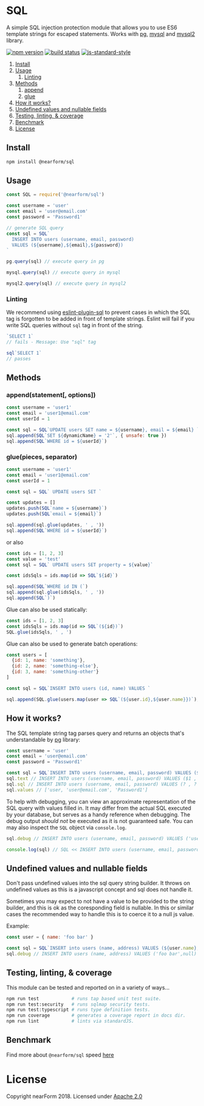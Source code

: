 # SQL
A simple SQL injection protection module that allows you to use ES6 template strings for escaped statements. Works with [pg](https://www.npmjs.com/package/pg), [mysql](https://www.npmjs.com/package/mysql) and [mysql2](https://www.npmjs.com/package/mysql2) library.

[![npm version][1]][2] [![build status][3]][4] [![js-standard-style][5]][6]



1. [Install](#install)
2. [Usage](#usage)
    1. [Linting](#linting)
3. [Methods](#methods)
    1. [append](#appendstatement)
    2. [glue](#gluepieces-separator)
4. [How it works?](#how-it-works)
5. [Undefined values and nullable fields](#undefined-values-and-nullable-fields)
6. [Testing, linting, & coverage](#testing-linting--coverage)
7. [Benchmark](#benchmark)
8. [License](#license)

## Install

```sh
npm install @nearform/sql
```

## Usage

```js
const SQL = require('@nearform/sql')

const username = 'user'
const email = 'user@email.com'
const password = 'Password1'

// generate SQL query
const sql = SQL`
  INSERT INTO users (username, email, password)
  VALUES (${username},${email},${password})
`

pg.query(sql) // execute query in pg

mysql.query(sql) // execute query in mysql

mysql2.query(sql) // execute query in mysql2
```

### Linting
We recommend using [eslint-plugin-sql](https://github.com/gajus/eslint-plugin-sql#eslint-plugin-sql-rules-no-unsafe-query) to prevent cases in which the SQL tag is forgotten to be added in front of template strings. Eslint will fail if you write SQL queries without `sql` tag in front of the string.

```js
`SELECT 1`
// fails - Message: Use "sql" tag

sql`SELECT 1`
// passes
```

## Methods
### append(statement[, options])
```js
const username = 'user1'
const email = 'user1@email.com'
const userId = 1

const sql = SQL`UPDATE users SET name = ${username}, email = ${email} `
sql.append(SQL`SET ${dynamicName} = '2'`, { unsafe: true })
sql.append(SQL`WHERE id = ${userId}`)
```

### glue(pieces, separator)
```js
const username = 'user1'
const email = 'user1@email.com'
const userId = 1

const sql = SQL` UPDATE users SET `

const updates = []
updates.push(SQL`name = ${username}`)
updates.push(SQL`email = ${email}`)

sql.append(sql.glue(updates, ' , '))
sql.append(SQL`WHERE id = ${userId}`)
```

or also

```js
const ids = [1, 2, 3]
const value = 'test'
const sql = SQL` UPDATE users SET property = ${value}`

const idsSqls = ids.map(id => SQL`${id}`)

sql.append(SQL`WHERE id IN (`)
sql.append(sql.glue(idsSqls, ' , '))
sql.append(SQL`)`)
```

Glue can also be used statically:
```js
const ids = [1, 2, 3]
const idsSqls = ids.map(id => SQL`(${id})`)
SQL.glue(idsSqls, ' , ')
```

Glue can also be used to generate batch operations:
```js
const users = [
  {id: 1, name: 'something'},
  {id: 2, name: 'something-else'},
  {id: 3, name: 'something-other'}
]

const sql = SQL`INSERT INTO users (id, name) VALUES `

sql.append(SQL.glue(users.map(user => SQL`(${user.id},${user.name}})`), ' , '))
```

## How it works?
The SQL template string tag parses query and returns an objects that's understandable by [pg](https://www.npmjs.com/package/pg) library:
```js
const username = 'user'
const email = 'user@email.com'
const password = 'Password1'

const sql = SQL`INSERT INTO users (username, email, password) VALUES (${username},${email},${password})` // generate SQL query
sql.text // INSERT INTO users (username, email, password) VALUES ($1 , $2 , $3) - for pg
sql.sql // INSERT INTO users (username, email, password) VALUES (? , ? , ?) - for mysql and mysql2
sql.values // ['user, 'user@email.com', 'Password1']
```

To help with debugging, you can view an approximate representation of the SQL query with values filled in. It may differ from the actual SQL executed by your database, but serves as a handy reference when debugging. The debug output *should not* be executed as it is not guaranteed safe. You can may also inspect the `SQL` object via `console.log`.

```js
sql.debug // INSERT INTO users (username, email, password) VALUES ('user','user@email.com','Password1')

console.log(sql) // SQL << INSERT INTO users (username, email, password) VALUES ('user','user@email.com','Password1') >> 

```

## Undefined values and nullable fields

Don't pass undefined values into the sql query string builder. It throws on undefined values as this is a javascript concept and sql does not handle it.

Sometimes you may expect to not have a value to be provided to the string builder, and this is ok as the coresponding field is nullable. In this or similar cases the recommended way to handle this is to coerce it to a null js value.

Example:
```js
const user = { name: 'foo bar' }

const sql = SQL`INSERT into users (name, address) VALUES (${user.name},${user.address || null})`
sql.debug // INSERT INTO users (name, address) VALUES ('foo bar',null)
```

## Testing, linting, & coverage
This module can be tested and reported on in a variety of ways...
```sh
npm run test            # runs tap based unit test suite.
npm run test:security   # runs sqlmap security tests.
npm run test:typescript # runs type definition tests.
npm run coverage        # generates a coverage report in docs dir.
npm run lint            # lints via standardJS.
```

## Benchmark
Find more about `@nearform/sql` speed [here](benchmark)

# License
Copyright nearForm 2018. Licensed under
[Apache 2.0](<https://tldrlegal.com/license/apache-license-2.0-(apache-2.0)>)

[1]: https://img.shields.io/npm/v/@nearform/sql.svg?style=flat-square
[2]: https://npmjs.org/package/@nearform/sql
[3]: https://circleci.com/gh/nearform/sql/tree/master.svg?style=shield&circle-token=ec5a946d225c797d503fc5a748137db7b82ab47f
[4]: https://circleci.com/gh/nearform/sql
[5]: https://img.shields.io/badge/code%20style-standard-brightgreen.svg?style=flat-square
[6]: https://github.com/feross/standard

